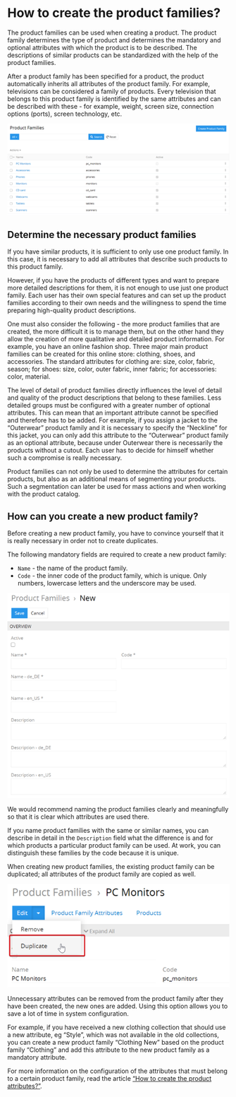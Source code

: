 # How to create the product families?

The product families can be used when creating a product. The product family determines the type of product and determines the mandatory and optional attributes with which the product is to be described. The descriptions of similar products can be standardized with the help of the product families.

After a product family has been specified for a product, the product automatically inherits all attributes of the product family. For example, televisions can be considered a family of products. Every television that belongs to this product family is identified by the same attributes and can be described with these - for example, weight, screen size, connection options (ports), screen technology, etc.

![](../_assets/how-tos/how-to-create-the-product-families/image20.png)

## Determine the necessary product families

If you have similar products, it is sufficient to only use one product family. In this case, it is necessary to add all attributes that describe such products to this product family.

However, if you have the products of different types and want to prepare more detailed descriptions for them, it is not enough to use just one product family. Each user has their own special features and can set up the product families according to their own needs and the willingness to spend the time preparing high-quality product descriptions.

One must also consider the following - the more product families that are created, the more difficult it is to manage them, but on the other hand they allow the creation of more qualitative and detailed product information. For example, you have an online fashion shop. Three major main product families can be created for this online store: clothing, shoes, and accessories. The standard attributes for clothing are: size, color, fabric, season; for shoes: size, color, outer fabric, inner fabric; for accessories: color, material.

The level of detail of product families directly influences the level of detail and quality of the product descriptions that belong to these families. Less detailed groups must be configured with a greater number of optional attributes. This can mean that an important attribute cannot be specified and therefore has to be added. For example, if you assign a jacket to the “Outerwear” product family and it is necessary to specify the “Neckline” for this jacket, you can only add this attribute to the “Outerwear” product family as an optional attribute, because under Outerwear there is necessarily the products without a cutout. Each user has to decide for himself whether such a compromise is really necessary.

Product families can not only be used to determine the attributes for certain products, but also as an additional means of segmenting your products. Such a segmentation can later be used for mass actions and when working with the product catalog.

## How can you create a new product family?

Before creating a new product family, you have to convince yourself that it is really necessary in order not to create duplicates. 

The following mandatory fields are required to create a new product family: 

- `Name` - the name of the product family.
- `Code` - the inner code of the product family, which is unique. Only numbers, lowercase letters and the underscore may be used.

![](../_assets/how-tos/how-to-create-the-product-families/image30.png)

We would recommend naming the product families clearly and meaningfully so that it is clear which attributes are used there.

If you name product families with the same or similar names, you can describe in detail in the `Description` field what the difference is and for which products a particular product family can be used. At work, you can distinguish these families by the code because it is unique.

When creating new product families, the existing product family can be duplicated; all attributes of the product family are copied as well.

![](../_assets/how-tos/how-to-create-the-product-families/image24.png)

Unnecessary attributes can be removed from the product family after they have been created, the new ones are added. Using this option allows you to save a lot of time in system configuration.

For example, if you have received a new clothing collection that should use a new attribute, eg “Style”, which was not available in the old collections, you can create a new product family “Clothing New” based on the product family “Clothing” and add this attribute to the new product family as a mandatory attribute.

For more information on the configuration of the attributes that must belong to a certain product family, read the article [“How to create the product attributes?”](./how-to-create-the-product-attributes.md).
